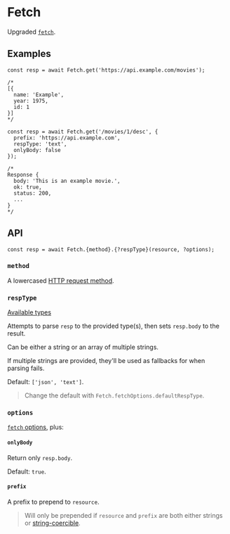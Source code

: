 # Fetch

Upgraded [`fetch`].

## Examples

```JS
const resp = await Fetch.get('https://api.example.com/movies');

/*
[{
  name: 'Example',
  year: 1975,
  id: 1
}]
*/
```

```JS
const resp = await Fetch.get('/movies/1/desc', {
  prefix: 'https://api.example.com',
  respType: 'text',
  onlyBody: false
});

/*
Response {
  body: 'This is an example movie.',
  ok: true,
  status: 200,
  ...
}
*/
```


## API

```JS
const resp = await Fetch.{method}.{?respType}(resource, ?options);
```

### `method`

A lowercased [HTTP request method].

### `respType`

[Available types]

Attempts to parse `resp` to the provided type(s), then sets `resp.body` to the result.

Can be either a string or an array of multiple strings.

If multiple strings are provided, they'll be used as fallbacks for when parsing fails.

Default: `['json', 'text']`.

> Change the default with `Fetch.fetchOptions.defaultRespType`.

### `options`

[`fetch` options], plus:

#### `onlyBody`

Return only `resp.body`.

Default: `true`.

#### `prefix`

A prefix to prepend to `resource`.

> Will only be prepended if `resource` and `prefix` are both either strings or [string-coercible].


[`fetch`]: https://developer.mozilla.org/en-US/docs/Web/API/Fetch_API/Using_Fetch
[HTTP request method]: https://developer.mozilla.org/en-US/docs/Web/HTTP/Methods
[Available types]: https://developer.mozilla.org/en-US/docs/Web/API/Response#instance_methods
[`fetch` options]: https://developer.mozilla.org/en-US/docs/Web/API/RequestInit
[string-coercible]: https://developer.mozilla.org/en-US/docs/Web/JavaScript/Reference/Global_Objects/String#string_coercion
